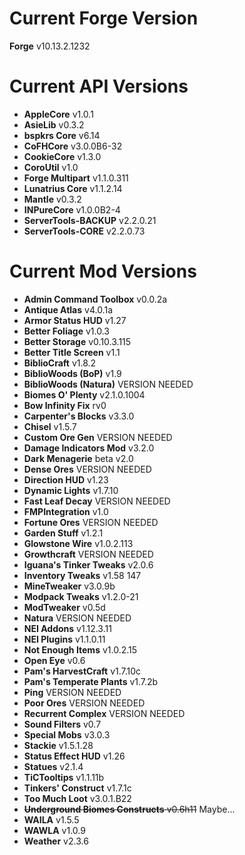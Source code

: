 Current Forge Version
=
**Forge** v10.13.2.1232

Current API Versions
=
- **AppleCore** v1.0.1
- **AsieLib** v0.3.2
- **bspkrs Core** v6.14
- **CoFHCore** v3.0.0B6-32
- **CookieCore** v1.3.0
- **CoroUtil** v1.0
- **Forge Multipart** v1.1.0.311
- **Lunatrius Core** v1.1.2.14
- **Mantle** v0.3.2
- **INPureCore** v1.0.0B2-4
- **ServerTools-BACKUP** v2.2.0.21
- **ServerTools-CORE** v2.2.0.73

Current Mod Versions
=
- **Admin Command Toolbox** v0.0.2a
- **Antique Atlas** v4.0.1a
- **Armor Status HUD** v1.27
- **Better Foliage** v1.0.3
- **Better Storage** v0.10.3.115
- **Better Title Screen** v1.1
- **BiblioCraft** v1.8.2
- **BiblioWoods (BoP)** v1.9
- **BiblioWoods (Natura)** VERSION NEEDED
- **Biomes O' Plenty** v2.1.0.1004
- **Bow Infinity Fix** rv0
- **Carpenter's Blocks** v3.3.0
- **Chisel** v1.5.7
- **Custom Ore Gen** VERSION NEEDED
- **Damage Indicators Mod** v3.2.0
- **Dark Menagerie** beta v2.0
- **Dense Ores** VERSION NEEDED
- **Direction HUD** v1.23
- **Dynamic Lights** v1.7.10
- **Fast Leaf Decay** VERSION NEEDED
- **FMPIntegration** v1.0
- **Fortune Ores** VERSION NEEDED
- **Garden Stuff** v1.2.1
- **Glowstone Wire** v1.0.2.113
- **Growthcraft** VERSION NEEDED
- **Iguana's Tinker Tweaks** v2.0.6
- **Inventory Tweaks** v1.58 147
- **MineTweaker** v3.0.9b
- **Modpack Tweaks** v1.2.0-21
- **ModTweaker** v0.5d
- **Natura** VERSION NEEDED
- **NEI Addons** v1.12.3.11
- **NEI Plugins** v1.1.0.11
- **Not Enough Items** v1.0.2.15
- **Open Eye** v0.6
- **Pam's HarvestCraft** v1.7.10c
- **Pam's Temperate Plants** v1.7.2b
- **Ping** VERSION NEEDED
- **Poor Ores** VERSION NEEDED
- **Recurrent Complex** VERSION NEEDED
- **Sound Filters** v0.7
- **Special Mobs** v3.0.3
- **Stackie** v1.5.1.28
- **Status Effect HUD** v1.26
- **Statues** v2.1.4
- **TiCTooltips** v1.1.11b
- **Tinkers' Construct** v1.7.1c
- **Too Much Loot** v3.0.1.B22
- ~~**Underground Biomes Constructs** v0.6h11~~ Maybe...
- **WAILA** v1.5.5
- **WAWLA** v1.0.9
- **Weather** v2.3.6
